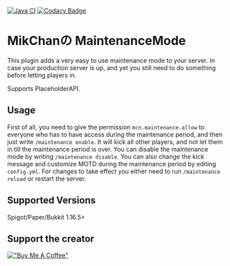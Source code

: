 [![Java CI](https://github.com/MikChanNoPlugins/MaintenanceMode/actions/workflows/ci.yaml/badge.svg)](https://github.com/MikChanNoPlugins/MaintenanceMode/actions/workflows/ci.yaml)
[![Codacy Badge](https://app.codacy.com/project/badge/Grade/826eab12d79143aa9fd129742419c354)](https://www.codacy.com/gh/MikChanNoPlugins/MaintenanceMode/dashboard?utm_source=github.com&amp;utm_medium=referral&amp;utm_content=MikChanNoPlugins/MaintenanceMode&amp;utm_campaign=Badge_Grade)

# MikChanの MaintenanceMode

This plugin adds a very easy to use maintenance mode to your server. In case your production server is up, and yet you still need to do something before letting players in.

Supports PlaceholderAPI.

## Usage

First of all, you need to give the permission `mcn.maintenance.allow` to everyone who has to have access during the maintenance period, and then just write `/maintenance enable`. It will kick all other players, and not let them in till the maintenance period is over. You can disable the maintenance mode by writing `/maintenance disable`. You can also change the kick message and customize MOTD during the maintenance period by editing `config.yml`. For changes to take effect you either need to run `/maintenance reload` or restart the server.

## Supported Versions

Spigot/Paper/Bukkit 1.16.5+

## Support the creator
[!["Buy Me A Coffee"](https://www.buymeacoffee.com/assets/img/custom_images/orange_img.png)](https://www.buymeacoffee.com/mcnp)
